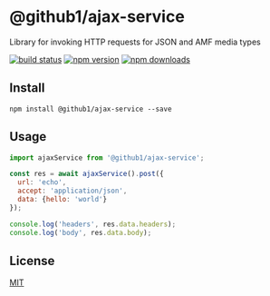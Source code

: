 # @github1/ajax-service

Library for invoking HTTP requests for JSON and AMF media types

[![build status](https://img.shields.io/travis/github1/ajax-service/master.svg?style=flat-square)](https://travis-ci.org/github1/ajax-service)
[![npm version](https://img.shields.io/npm/v/@github1/ajax-service.svg?style=flat-square)](https://www.npmjs.com/package/@github1/ajax-service)
[![npm downloads](https://img.shields.io/npm/dm/@github1/ajax-service.svg?style=flat-square)](https://www.npmjs.com/package/@github1/ajax-service)

## Install
```shell
npm install @github1/ajax-service --save
```

## Usage

```javascript
import ajaxService from '@github1/ajax-service';

const res = await ajaxService().post({
  url: 'echo',
  accept: 'application/json',
  data: {hello: 'world'}
});

console.log('headers', res.data.headers);
console.log('body', res.data.body);
```

## License
[MIT](LICENSE.md)